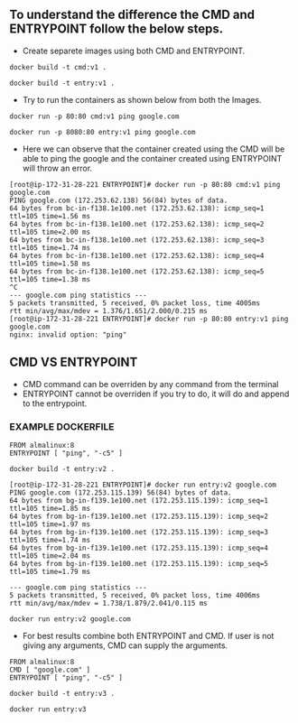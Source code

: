 ## To understand the difference the CMD and ENTRYPOINT follow the below steps.
* Create separete images using both CMD and ENTRYPOINT.
```
docker build -t cmd:v1 .
```
```
docker build -t entry:v1 .
```

* Try to run the containers as shown below from both the Images.
```
docker run -p 80:80 cmd:v1 ping google.com 
```   
```
docker run -p 8080:80 entry:v1 ping google.com
```
* Here we can observe that the container created using the CMD will be able to ping the google and the container created using ENTRYPOINT will throw an error.

```
[root@ip-172-31-28-221 ENTRYPOINT]# docker run -p 80:80 cmd:v1 ping google.com
PING google.com (172.253.62.138) 56(84) bytes of data.
64 bytes from bc-in-f138.1e100.net (172.253.62.138): icmp_seq=1 ttl=105 time=1.56 ms
64 bytes from bc-in-f138.1e100.net (172.253.62.138): icmp_seq=2 ttl=105 time=2.00 ms
64 bytes from bc-in-f138.1e100.net (172.253.62.138): icmp_seq=3 ttl=105 time=1.74 ms
64 bytes from bc-in-f138.1e100.net (172.253.62.138): icmp_seq=4 ttl=105 time=1.58 ms
64 bytes from bc-in-f138.1e100.net (172.253.62.138): icmp_seq=5 ttl=105 time=1.38 ms
^C
--- google.com ping statistics ---
5 packets transmitted, 5 received, 0% packet loss, time 4005ms
rtt min/avg/max/mdev = 1.376/1.651/2.000/0.215 ms
[root@ip-172-31-28-221 ENTRYPOINT]# docker run -p 80:80 entry:v1 ping google.com
nginx: invalid option: "ping"
```
## CMD VS ENTRYPOINT

* CMD command can be overriden by any command from the terminal
* ENTRYPOINT cannot be overriden if you try to do, it will do and append to the entrypoint.
### EXAMPLE DOCKERFILE
```
FROM almalinux:8
ENTRYPOINT [ "ping", "-c5" ]
```
```
docker build -t entry:v2 .
```
```
[root@ip-172-31-28-221 ENTRYPOINT]# docker run entry:v2 google.com
PING google.com (172.253.115.139) 56(84) bytes of data.
64 bytes from bg-in-f139.1e100.net (172.253.115.139): icmp_seq=1 ttl=105 time=1.85 ms
64 bytes from bg-in-f139.1e100.net (172.253.115.139): icmp_seq=2 ttl=105 time=1.97 ms
64 bytes from bg-in-f139.1e100.net (172.253.115.139): icmp_seq=3 ttl=105 time=1.74 ms
64 bytes from bg-in-f139.1e100.net (172.253.115.139): icmp_seq=4 ttl=105 time=2.04 ms
64 bytes from bg-in-f139.1e100.net (172.253.115.139): icmp_seq=5 ttl=105 time=1.79 ms

--- google.com ping statistics ---
5 packets transmitted, 5 received, 0% packet loss, time 4006ms
rtt min/avg/max/mdev = 1.738/1.879/2.041/0.115 ms
```
```
docker run entry:v2 google.com
```
* For best results combine both ENTRYPOINT and CMD. If user is not giving any arguments, CMD can supply the arguments.
```
FROM almalinux:8
CMD [ "google.com" ]
ENTRYPOINT [ "ping", "-c5" ]
```
```
docker build -t entry:v3 .
```
```
docker run entry:v3
```

